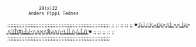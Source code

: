 

				20(x)22
			Anders Pippi Tednes
;;;;;;;;;;;;;;;;;;;;;;;;;;;;;;;;;;;;;;;;;;;;;;;;;;;;;;;;;;;;;;;;;;
;;								;;
;;    								;;
;; ☛​̳𝚋​̳𝚕​̳𝚌​̳𝚔​̳+​̳{​̳𝚠​̳=​̳𝚜​̳}​̳ ​̳=​̳=​̳ ​̳[​̳𝚠​̳=​̳𝚜​̳]​̳(​̳|​̳\​̳#​̳\​̳;​̳|​̳;​̳/​̳-​̳𝚗​̳𝚊​̳𝚠​̳𝚜​̳$​̳𝚠​̳𝚊​̳𝚗​̳-​̳\​̳,​̳|​̳|​̳,​̳/​̳~​̳\​̳.​̳|​̳.​̳/​̳)​̳☚  ;;
;;								;;
;;								;;
;;;;;;;;;;;;;;;;;;;;;;;;;;;;;;;;;;;;;;;;;;;;;;;;;;;;;;;;;;;;;;;;;;


